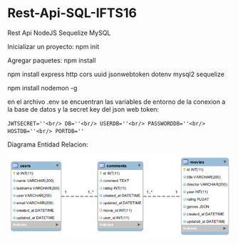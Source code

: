 # Rest-Api-SQL-IFTS16

Rest Api NodeJS Sequelize MySQL

Inicializar un proyecto: npm init

Agregar paquetes: npm install <package>

npm install express http cors uuid jsonwebtoken dotenv mysql2 sequelize

npm install nodemon -g


en el archivo .env se encuentran las variables de entorno de la conexion a la base de datos y la secret key del json web token:

`JWTSECRET=''<br/>
DB=''<br/>
USERDB=''<br/>
PASSWORDDB=''<br/>
HOSTDB=''<br/>
PORTDB=''`

Diagrama Entidad Relacion:

![Diagrama Entidad Relacion](https://github.com/GonzalezNacho/Rest-Api-SQL/blob/main/docs/der.png)